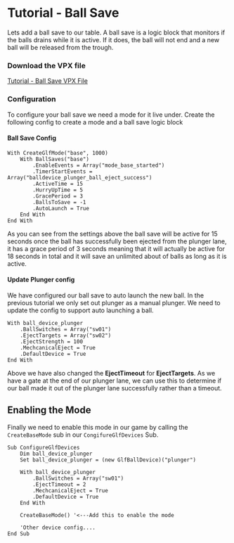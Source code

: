 # Tutorial - Ball Save

Lets add a ball save to our table. A ball save is a logic block that monitors if the balls drains while it is active. If it does, the ball will not end and a new ball will be released from the trough.

### Download the VPX file
[Tutorial - Ball Save VPX File](https://github.com/mpcarr/vpx-glf/raw/main/tutorial/glf_tutorial_ballsave.vpx)

### Configuration

To configure your ball save we need a mode for it live under. Create the following config to create a mode and a ball save logic block

#### Ball Save Config

```
With CreateGlfMode("base", 1000)
    With BallSaves("base")
        .EnableEvents = Array("mode_base_started")
        .TimerStartEvents = Array("balldevice_plunger_ball_eject_success")
        .ActiveTime = 15
        .HurryUpTime = 5
        .GracePeriod = 3
        .BallsToSave = -1
        .AutoLaunch = True
    End With
End With
```

As you can see from the settings above the ball save will be active for 15 seconds once the ball has successfully been ejected from the plunger lane, it has a grace period of 3 seconds meaning that it will actually be active for 18 seconds in total and it will save an unlimited about of balls as long as it is active.

#### Update Plunger config

We have configured our ball save to auto launch the new ball. In the previous tutorial we only set out plunger as a manual plunger. We need to update the config to support auto launching a ball.

```
With ball_device_plunger
    .BallSwitches = Array("sw01")
	.EjectTargets = Array("sw02")
    .EjectStrength = 100
    .MechcanicalEject = True
    .DefaultDevice = True
End With
```

Above we have also changed the **EjectTimeout** for **EjectTargets**. As we have a gate at the end of our plunger lane, we can use this to determine if our ball made it out of the plunger lane successfully rather than a timeout.

## Enabling the Mode

Finally we need to enable this mode in our game by calling the ```CreateBaseMode``` sub in our ```CongifureGlfDevices``` Sub.

```
Sub ConfigureGlfDevices
    Dim ball_device_plunger
    Set ball_device_plunger = (new GlfBallDevice)("plunger")

    With ball_device_plunger
        .BallSwitches = Array("sw01")
        .EjectTimeout = 2
        .MechcanicalEject = True
        .DefaultDevice = True
    End With

    CreateBaseMode() '<---Add this to enable the mode
    
    'Other device config....
End Sub
```
```